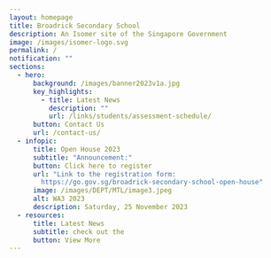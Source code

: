 ```yaml
---
layout: homepage
title: Broadrick Secondary School
description: An Isomer site of the Singapore Government
image: /images/isomer-logo.svg
permalink: /
notification: ""
sections:
  - hero:
      background: /images/banner2023v1a.jpg
      key_highlights:
        - title: Latest News
          description: ""
          url: /links/students/assessment-schedule/
      button: Contact Us
      url: /contact-us/
  - infopic:
      title: Open House 2023
      subtitle: "Announcement:"
      button: Click here to register
      url: "Link to the registration form:
        https://go.gov.sg/broadrick-secondary-school-open-house"
      image: /images/DEPT/MTL/image3.jpeg
      alt: WA3 2023
      description: Saturday, 25 November 2023
  - resources:
      title: Latest News
      subtitle: check out the
      button: View More
---
```

